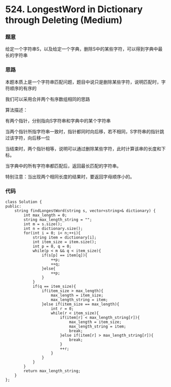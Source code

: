 # 524. LongestWord in Dictionary through Deleting (Medium)

### 题意

给定一个字符串S，以及给定一个字典，删除S中的某些字符，可以得到字典中最长的字符串

### 思路

本题本质上是一个字符串匹配问题，题目中说只是删除某些字符，说明匹配时，字符顺序的有序的

我们可以采用合并两个有序数组相同的思路

算法描述：

有两个指针，分别指向S字符串和字典中的某个字符串

当两个指针所指字符串一致时，指针都同时向后移，若不相同，S字符串的指针跳过该字符，向后移一位

当结束时，两个指针相等，说明可以通过删除某些字符，此时计算该串的长度和下标。

当字典中的所有字符串都匹配后，返回最长匹配的字符串。

特别注意：当出现两个相同长度的结果时，要返回字母顺序小的。

### 代码

```
class Solution {
public:
    string findLongestWord(string s, vector<string>& dictionary) {
        int max_length = 0;
        string max_length_string = "";
        int m = s.size();
        int n = dictionary.size();
        for(int i = 0; i< n;++i){
            string item = dictionary[i];
            int item_size = item.size();
            int p = 0, q = 0;
            while(p < m && q < item_size){
                if(s[p] == item[q]){
                    ++p;
                    ++q;
                }else{
                    ++p;
                }
            }
            if(q == item_size){
                if(item_size > max_length){
                    max_length = item_size;
                    max_length_string = item;
                }else if(item_size == max_length){
                    int r = 0;
                    while(r < item_size){
                        if(item[r] < max_length_string[r]){
                            max_length = item_size;
                            max_length_string = item;
                            break;
                        }else if(item[r] > max_length_string[r]){
                            break;
                        }
                        ++r;
                    }
                }
            }
        }
        return max_length_string;
    }
};
```

